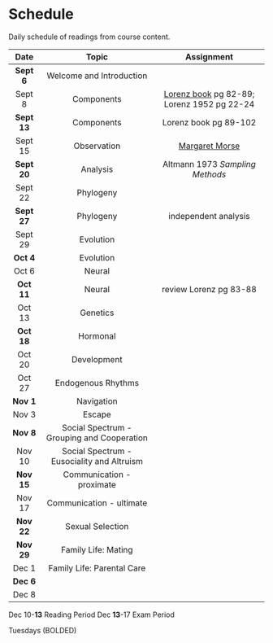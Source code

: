 # Schedule

Daily schedule of readings from course content.

| **Date** | **Topic** | **Assignment** |
|:---:|:---:|:---:|
| **Sept 6** | Welcome and Introduction |  |
| Sept 8 | Components | [Lorenz book](https://drive.google.com/file/d/12rJaGxQjkovlIAYCxjHb4Br0kEClEBrX/view?usp=sharing) pg 82-89; Lorenz 1952 pg 22-24 |
| **Sept 13** | Components | Lorenz book pg 89-102 |
| Sept 15 | Observation | [Margaret Morse](https://theconversation.com/margaret-morse-nice-thought-like-a-song-sparrow-and-changed-how-scientists-understand-animal-behavior-123734) |
| **Sept 20** | Analysis | Altmann 1973 *Sampling Methods* |
| Sept 22 | Phylogeny |  |
| **Sept 27** | Phylogeny | independent analysis |
| Sept 29 | Evolution |  |
| **Oct 4** | Evolution |  |
| Oct 6 | Neural |  |
| **Oct 11** | Neural | review Lorenz pg 83-88 |
| Oct 13 | Genetics |  |
| **Oct 18** | Hormonal |  |
| Oct 20 | Development |  |
| Oct 27 | Endogenous Rhythms |  |
| **Nov 1** | Navigation |  |
| Nov 3 | Escape |  |
| **Nov 8** | Social Spectrum - Grouping and Cooperation |  |
| Nov 10 | Social Spectrum - Eusociality and Altruism |  |
| **Nov 15** | Communication - proximate |  |
| Nov 17 | Communication - ultimate |  |
| **Nov 22** | Sexual Selection |  |
| **Nov 29** | Family Life: Mating |  |
| Dec 1 | Family Life: Parental Care |  |
| **Dec 6** |  |  |
| Dec 8 |  |  |

Dec 10-**13** Reading Period
Dec **13**-17 Exam Period

Tuesdays (BOLDED)

